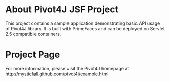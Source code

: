 About Pivot4J JSF Project
=======

This project contains a sample application demonstrating basic API usage of Pivot4J library. 
It is built with PrimeFaces and can be deployed on Servlet 2.5 compatible containers.

Project Page
=======

For more information, please visit the Pivot4J homepage at http://mysticfall.github.com/pivot4j/example.html
